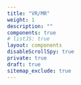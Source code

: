 ```yaml
---
title: "VR/MR"
weight: 1
description: ""
components: true
# listJS: true
layout: components
disableScrollSpy: true
private: true
draft: true
sitemap_exclude: true
---
```

